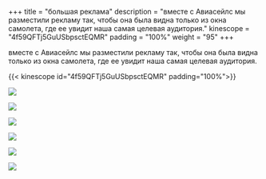 +++
title = "большая реклама"
description = "вместе с Авиасейлс мы разместили рекламу так, чтобы она была видна только из окна самолета, где ее увидит наша самая целевая аудитория."
kinescope = "4f59QFTj5GuUSbpsctEQMR"
padding = "100%"
weight = "95"
+++

вместе с Авиасейлс мы разместили рекламу так, чтобы она была видна только из окна самолета, где ее увидит наша самая целевая аудитория.

{{< kinescope id="4f59QFTj5GuUSbpsctEQMR" padding="100%">}}

![](/../../img/salo/salo-more-1.jpg)

![](/../../img/salo/salo-more-2.jpg)

![](/../../img/salo/salo-more-3.jpg)

![](/../../img/salo/salo-more-4.jpg)

![](/../../img/salo/salo-more-5.jpg)

![](/../../img/salo/salo-more-6.jpg)